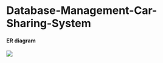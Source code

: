 # Database-Management-Car-Sharing-System

#### ER diagram 

![](https://imgur.com/eCBybwd.png=200x200)
